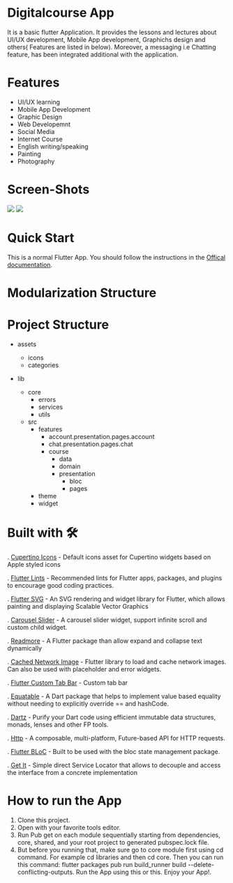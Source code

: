 # Digitalcourse App

It is a basic flutter Application. It provides the lessons and lectures about UI/UX development, Mobile App development, Graphichs design and others( Features are listed in below). Moreover,
a messaging i.e Chatting feature, has been integrated additional with the application.

# Features
- UI/UX learning
- Mobile App Development
- Graphic Design
- Web Developemnt
- Social Media
- Internet Course
- English writing/speaking
- Painting
- Photography 

# Screen-Shots
![](assets/icons/Frame%2037.png)
![](assets/icons/Frame%2038.png)

# Quick Start
This is a normal Flutter App. You should follow the instructions in the [Offical documentation](https://docs.flutter.dev/get-started/install). 

# Modularization Structure
# Project Structure

- assets                        
  - icons                        
  - categories                  

- lib                  
  - core                   
    - errors               
    - services             
    - utils                
  - src
    - features
         -  account.presentation.pages.account     
         -  chat.presentation.pages.chat           
         -  course                                 
              - data                               
              - domain                             
              - presentation                       
                   - bloc                          
                   - pages   
    - theme                 
    - widget                



# Built with 🛠

. [Cupertino Icons](https://pub.dev/packages/cupertino_icons) - Default icons asset for Cupertino widgets based on Apple styled icons

. [Flutter Lints](https://pub.dev/packages/flutter_lints) - Recommended lints for Flutter apps, packages, and plugins to encourage good coding practices.

. [Flutter SVG](https://pub.dev/packages/flutter_svg) - An SVG rendering and widget library for Flutter, which allows painting and displaying Scalable Vector Graphics 

. [Carousel Slider](https://pub.dev/packages/carousel_slider) - A carousel slider widget, support infinite scroll and custom child widget.

. [Readmore](https://pub.dev/packages/readmore) - A Flutter package than allow expand and collapse text dynamically

. [Cached Network Image](https://pub.dev/packages/cached_network_image) - Flutter library to load and cache network images. Can also be used with placeholder and error widgets.

. [Flutter Custom Tab Bar](https://pub.dev/packages/flutter_custom_tab_bar) - Custom tab bar

. [Equatable](https://pub.dev/packages/equatable) - A Dart package that helps to implement value based equality without needing to explicitly override == and hashCode.

. [Dartz](https://pub.dev/packages/dartz) -  Purify your Dart code using efficient immutable data structures, monads, lenses and other FP tools.

. [Http](https://pub.dev/packages/http) - A composable, multi-platform, Future-based API for HTTP requests.

. [Flutter BLoC](https://pub.dev/packages/flutter_bloc) - Built to be used with the bloc state management package.

. [Get It](https://pub.dev/packages/get_it) - Simple direct Service Locator that allows to decouple and access the interface from a concrete implementation 


# How to run the App

1. Clone this project.
2. Open with your favorite tools editor.
3. Run Pub get on each module sequentially starting from dependencies, core, shared, and your root project to generated pubspec.lock file.
4. But before you running that, make sure go to core module first using cd command. For example cd libraries and then cd core. Then you can run this command: flutter packages pub run build_runner build --delete-conflicting-outputs.
Run the App using this or this. Enjoy your App!.


